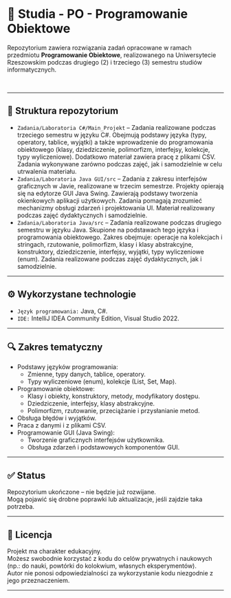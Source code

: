 # 📘 Studia - PO - Programowanie Obiektowe

Repozytorium zawiera rozwiązania zadań opracowane w ramach przedmiotu **Programowanie Obiektowe**, realizowanego na Uniwersytecie Rzeszowskim podczas drugiego (2) i trzeciego (3) semestru studiów informatycznych.  

&nbsp;  

---

## 📁 Struktura repozytorium

- `Zadania/Laboratoria C#/Main_Projekt` – Zadania realizowane podczas trzeciego semestru w języku C#. Obejmują podstawy języka (typy, operatory, tablice, wyjątki) a także wprowadzenie do programowania obiektowego (klasy, dziedziczenie, polimorfizm, interfejsy, kolekcje, typy wyliczeniowe). Dodatkowo materiał zawiera pracę z plikami CSV. Zadania wykonywane zarówno podczas zajęć, jak i samodzielnie w celu utrwalenia materiału.  
- `Zadania/Laboratoria Java GUI/src` – Zadania z zakresu interfejsów graficznych w Javie, realizowane w trzecim semestrze. Projekty opierają się na edytorze GUI Java Swing. Zawierają podstawy tworzenia okienkowych aplikacji użytkowych. Zadania pomagają zrozumieć mechanizmy obsługi zdarzeń i projektowania UI. Materiał realizowany podczas zajęć dydaktycznych i samodzielnie.  
- `Zadania/Laboratoria Java/src` – Zadania realizowane podczas drugiego semestru w języku Java. Skupione na podstawach tego języka i programowania obiektowego. Zakres obejmuje: operacje na kolekcjach i stringach, rzutowanie, polimorfizm, klasy i klasy abstrakcyjne, konstruktory, dziedziczenie, interfejsy, wyjątki, typy wyliczeniowe (enum). Zadania realizowane podczas zajęć dydaktycznych, jak i samodzielnie.  

---

## ⚙️ Wykorzystane technologie

- `Język programowania:` Java, C#.  
- `IDE:` IntelliJ IDEA Community Edition, Visual Studio 2022.  

---

## 🔍 Zakres tematyczny

- Podstawy języków programowania:  
  - Zmienne, typy danych, tablice, operatory.  
  - Typy wyliczeniowe (enum), kolekcje (List, Set, Map).  
- Programowanie obiektowe:  
  - Klasy i obiekty, konstruktory, metody, modyfikatory dostępu.  
  - Dziedziczenie, interfejsy, klasy abstrakcyjne.  
  - Polimorfizm, rzutowanie, przeciążanie i przysłanianie metod.  
- Obsługa błędów i wyjątków.  
- Praca z danymi i z plikami CSV.  
- Programowanie GUI (Java Swing):  
  - Tworzenie graficznych interfejsów użytkownika.  
  - Obsługa zdarzeń i podstawowych komponentów GUI.  

---

## ✅ Status

Repozytorium ukończone – nie będzie już rozwijane.  
Mogą pojawić się drobne poprawki lub aktualizacje, jeśli zajdzie taka potrzeba.  

---

## 📄 Licencja

Projekt ma charakter edukacyjny.  
Możesz swobodnie korzystać z kodu do celów prywatnych i naukowych (np.: do nauki, powtórki do kolokwium, własnych eksperymentów).  
Autor nie ponosi odpowiedzialności za wykorzystanie kodu niezgodnie z jego przeznaczeniem.  

---
